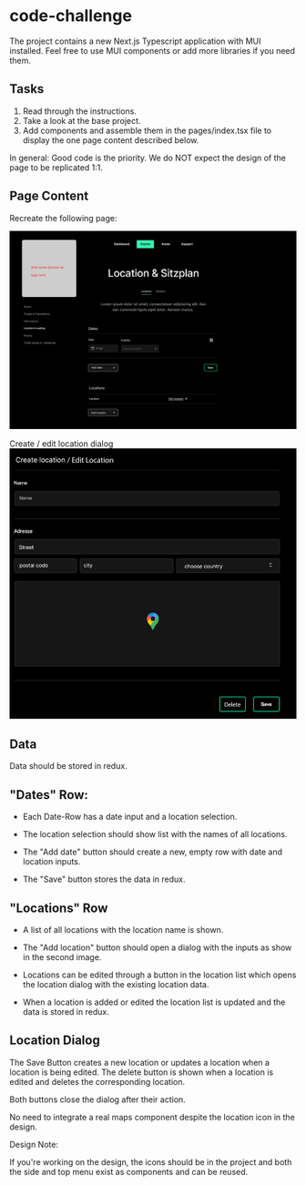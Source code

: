 # code-challenge

The project contains a new Next.js Typescript application with MUI installed. Feel free to use MUI components or add more libraries if you need them.

## Tasks
1. Read through the instructions.
2. Take a look at the base project.
3. Add components and assemble them in the pages/index.tsx file to display the one page content described below.

In general: Good code is the priority. We do NOT expect the design of the page to be replicated 1:1.

## Page Content

Recreate the following page:

![Page Image](page.png)


Create / edit location dialog
![Create location](create_location_dialog.png)

## Data
Data should be stored in redux.


## "Dates" Row:

- Each Date-Row has a date input and a location selection.

- The location selection should show list with the names of all locations.

- The "Add date" button should create a new, empty row with date and location inputs.

- The "Save" button stores the data in redux.

## "Locations" Row

- A list of all locations with the location name is shown.

- The "Add location" button should open a dialog with the inputs as show in the second image.

- Locations can be edited through a button in the location list which opens the location dialog with the existing location data.

- When a location is added or edited the location list is updated and the data is stored in redux.

## Location Dialog
The Save Button creates a new location or updates a location when a location is being edited.
The delete button is shown when a location is edited and deletes the corresponding location.

Both buttons close the dialog after their action.

No need to integrate a real maps component despite the location icon in the design.


Design Note:

If you're working on the design, the icons should be in the project and both the side and top menu exist as components and can be reused.